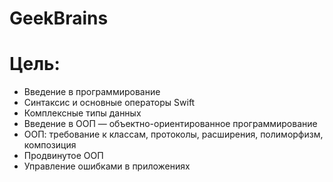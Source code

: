 # GeekBrains

# Цель:

- Введение в программирование
- Синтаксис и основные операторы Swift
- Комплексные типы данных
- Введение в ООП — объектно-ориентированное программирование
- ООП: требование к классам, протоколы, расширения, полиморфизм, композиция
- Продвинутое ООП
- Управление ошибками в приложениях
